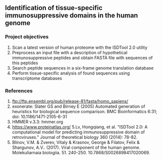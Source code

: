 ## Identification of tissue-specific immunosuppressive domains in the human genome

### Project objectives

1. Scan a latest version of human proteome with the ISDTool 2.0 utility
2. Preprocess an input file with a description of hypothetical immunosuppressive peptides and obtain FASTA file with sequences of this peptides
3. Search peptide sequences in a six-frame genome translation database
4. Perform tissue-specific analysis of found sequences using transcriptome databases

### References
1. ftp://ftp.ensembl.org/pub/release-81/fasta/homo_sapiens/
2. exonerate: Slater GS and Birney E (2005) Automated generation of heuristics for biological sequence comparison. BMC Bioinformatics 6:31; doi: 10.1186/1471-2105-6-31
3. HMMER v.3.3: hmmer.org
4. https://www.proteinatlas.org/ 
5.Lv, Hongqiang, et al. "ISDTool 2.0: A computational model for predicting immunosuppressive domain of retroviruses." Journal of theoretical biology 360 (2014): 78-82.
6. Blinov, V.M. & Zverev, Vitaly & Krasnov, George & Filatov, Felix & Shargunov, A.V.. (2017). Viral component of the human genome. Molekuliarnaia biologiia. 51. 240-250. 10.7868/S0026898417020069.
